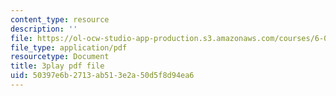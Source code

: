 ```yaml
---
content_type: resource
description: ''
file: https://ol-ocw-studio-app-production.s3.amazonaws.com/courses/6-042j-mathematics-for-computer-science-spring-2015/50397e6b2713ab513e2a50d5f8d94ea6_K8ZfzNN1miQ.pdf
file_type: application/pdf
resourcetype: Document
title: 3play pdf file
uid: 50397e6b-2713-ab51-3e2a-50d5f8d94ea6
---
```

